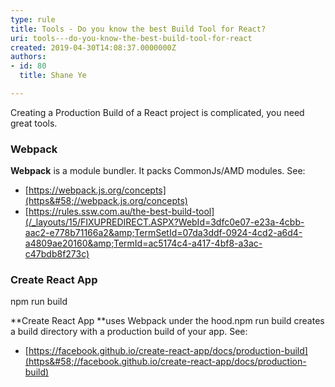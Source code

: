 ```yaml
---
type: rule
title: Tools - Do you know the best Build Tool for React?
uri: tools---do-you-know-the-best-build-tool-for-react
created: 2019-04-30T14:08:37.0000000Z
authors:
- id: 80
  title: Shane Ye

---
```


 
Creating a Production Build of a React project is complicated, you need great tools.​
 
### Webpack​​


**Webpack** is a module bundler. It packs CommonJs/AMD modules. See:

- [https://webpack.js.org/concepts](https&#58;//webpack.js.org/concepts)
- [https://rules.ssw.com.au/the-best-build-tool](/_layouts/15/FIXUPREDIRECT.ASPX?WebId=3dfc0e07-e23a-4cbb-aac2-e778b71166a2&amp;TermSetId=07da3ddf-0924-4cd2-a6d4-a4809ae20160&amp;TermId=ac5174c4-a417-4bf8-a3ac-c47bdb8f273c)


### Create React App​​


npm run build

**Create React App **uses Webpack under the hood.npm run build creates a build directory with a production build of your app. See:

- [https://facebook.github.io/create-react-app/docs/production-build](https&#58;//facebook.github.io/create-react-app/docs/production-build)​


